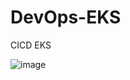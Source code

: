 # DevOps-EKS
CICD EKS

![image](https://github.com/user-attachments/assets/2e7307aa-53df-42f3-9881-d0eb86aba657)

